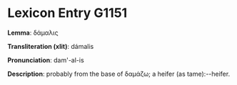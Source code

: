 # Lexicon Entry G1151

**Lemma**: δάμαλις

**Transliteration (xlit)**: dámalis

**Pronunciation**: dam'-al-is

**Description**:
probably from the base of δαμάζω; a heifer (as tame):--heifer.
